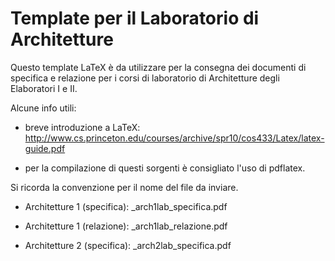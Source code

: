 # Template per il Laboratorio di Architetture

Questo template LaTeX è da utilizzare per la consegna dei documenti di specifica e relazione per i corsi di laboratorio di Architetture degli Elaboratori I e II.

Alcune info utili:

* breve introduzione a LaTeX: http://www.cs.princeton.edu/courses/archive/spr10/cos433/Latex/latex-guide.pdf

* per la compilazione di questi sorgenti è consigliato l'uso di pdflatex.

Si ricorda la convenzione per il nome del file da inviare.

* Architetture 1 (specifica): <cognome>_<nome>_<matricola>_arch1lab_specifica.pdf

* Architetture 1 (relazione): <cognome>_<nome>_<matricola>_arch1lab_relazione.pdf

* Architetture 2 (specifica): <cognome>_<nome>_<matricola>_arch2lab_specifica.pdf